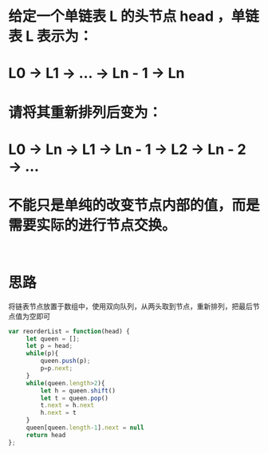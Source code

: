 # 给定一个单链表 L 的头节点 head ，单链表 L 表示为：
# L0 → L1 → … → Ln - 1 → Ln
# 请将其重新排列后变为：
# L0 → Ln → L1 → Ln - 1 → L2 → Ln - 2 → …
# 不能只是单纯的改变节点内部的值，而是需要实际的进行节点交换。
 

# 思路
将链表节点放置于数组中，使用双向队列，从两头取到节点，重新排列，把最后节点值为空即可

```js
var reorderList = function(head) {
     let queen = [];
     let p = head;
     while(p){
         queen.push(p);
         p=p.next;
     }
     while(queen.length>2){
         let h = queen.shift()
         let t = queen.pop()
         t.next = h.next
         h.next = t
     }
     queen[queen.length-1].next = null
     return head
}; 
```